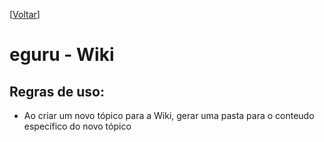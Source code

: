 \[[Voltar](home)]

# eguru - Wiki

## Regras de uso:

* Ao criar um novo tópico para a Wiki, gerar uma pasta para o conteudo específico do novo tópico